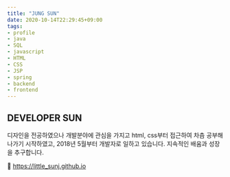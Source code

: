 ```yaml
---
title: "JUNG SUN"
date: 2020-10-14T22:29:45+09:00
tags:
- profile
- java
- SQL
- javascript
- HTML
- CSS
- JSP
- spring
- backend
- frontend
---
```


## DEVELOPER SUN

디자인을 전공하였으나 개발분야에 관심을 가지고 html, css부터 접근하여 차츰 공부해나가기 시작하였고, 2018년 5월부터 개발자로 일하고 있습니다. 지속적인 배움과 성장을 추구합니다.

&#128214; https://little_sunj.github.io

